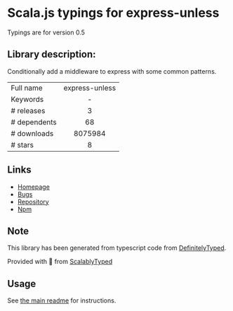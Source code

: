 
# Scala.js typings for express-unless

Typings are for version 0.5

## Library description:
Conditionally add a middleware to express with some common patterns.

|                    |                 |
| ------------------ | :-------------: |
| Full name          | express-unless |
| Keywords           | - |
| # releases         | 3 |
| # dependents       | 68 |
| # downloads        | 8075984 |
| # stars            | 8 |

## Links
- [Homepage](https://github.com/jfromaniello/express-unless#readme)
- [Bugs](https://github.com/jfromaniello/express-unless/issues)
- [Repository](https://github.com/jfromaniello/express-unless)
- [Npm](https://www.npmjs.com/package/express-unless)
    


## Note
This library has been generated from typescript code from [DefinitelyTyped](https://definitelytyped.org).

Provided with :purple_heart: from [ScalablyTyped](https://github.com/oyvindberg/ScalablyTyped)

## Usage
See [the main readme](../../readme.md) for instructions.


